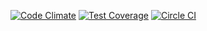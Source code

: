 [![Code Climate](https://codeclimate.com/github/TechLadies/home-web/badges/gpa.svg)](https://codeclimate.com/github/TechLadies/home-web)
[![Test Coverage](https://codeclimate.com/github/TechLadies/home-web/badges/coverage.svg)](https://codeclimate.com/github/TechLadies/home-web/coverage)
[![Circle CI](https://circleci.com/gh/TechLadies/home-web.svg?style=svg)](https://circleci.com/gh/TechLadies/home-web)

